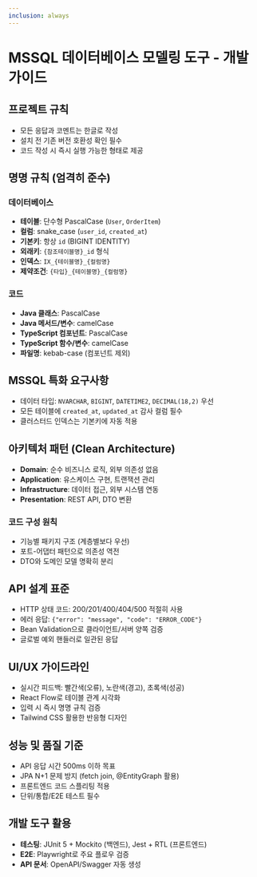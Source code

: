 ```yaml
---
inclusion: always
---
```


# MSSQL 데이터베이스 모델링 도구 - 개발 가이드

## 프로젝트 규칙
- 모든 응답과 코멘트는 한글로 작성
- 설치 전 기존 버전 호환성 확인 필수
- 코드 작성 시 즉시 실행 가능한 형태로 제공

## 명명 규칙 (엄격히 준수)

### 데이터베이스
- **테이블**: 단수형 PascalCase (`User`, `OrderItem`)
- **컬럼**: snake_case (`user_id`, `created_at`)
- **기본키**: 항상 `id` (BIGINT IDENTITY)
- **외래키**: `{참조테이블명}_id` 형식
- **인덱스**: `IX_{테이블명}_{컬럼명}`
- **제약조건**: `{타입}_{테이블명}_{컬럼명}`

### 코드
- **Java 클래스**: PascalCase
- **Java 메서드/변수**: camelCase
- **TypeScript 컴포넌트**: PascalCase
- **TypeScript 함수/변수**: camelCase
- **파일명**: kebab-case (컴포넌트 제외)

## MSSQL 특화 요구사항
- 데이터 타입: `NVARCHAR`, `BIGINT`, `DATETIME2`, `DECIMAL(18,2)` 우선
- 모든 테이블에 `created_at`, `updated_at` 감사 컬럼 필수
- 클러스터드 인덱스는 기본키에 자동 적용

## 아키텍처 패턴 (Clean Architecture)
- **Domain**: 순수 비즈니스 로직, 외부 의존성 없음
- **Application**: 유스케이스 구현, 트랜잭션 관리
- **Infrastructure**: 데이터 접근, 외부 시스템 연동
- **Presentation**: REST API, DTO 변환

### 코드 구성 원칙
- 기능별 패키지 구조 (계층별보다 우선)
- 포트-어댑터 패턴으로 의존성 역전
- DTO와 도메인 모델 명확히 분리

## API 설계 표준
- HTTP 상태 코드: 200/201/400/404/500 적절히 사용
- 에러 응답: `{"error": "message", "code": "ERROR_CODE"}`
- Bean Validation으로 클라이언트/서버 양쪽 검증
- 글로벌 예외 핸들러로 일관된 응답

## UI/UX 가이드라인
- 실시간 피드백: 빨간색(오류), 노란색(경고), 초록색(성공)
- React Flow로 테이블 관계 시각화
- 입력 시 즉시 명명 규칙 검증
- Tailwind CSS 활용한 반응형 디자인

## 성능 및 품질 기준
- API 응답 시간 500ms 이하 목표
- JPA N+1 문제 방지 (fetch join, @EntityGraph 활용)
- 프론트엔드 코드 스플리팅 적용
- 단위/통합/E2E 테스트 필수

## 개발 도구 활용
- **테스팅**: JUnit 5 + Mockito (백엔드), Jest + RTL (프론트엔드)
- **E2E**: Playwright로 주요 플로우 검증
- **API 문서**: OpenAPI/Swagger 자동 생성